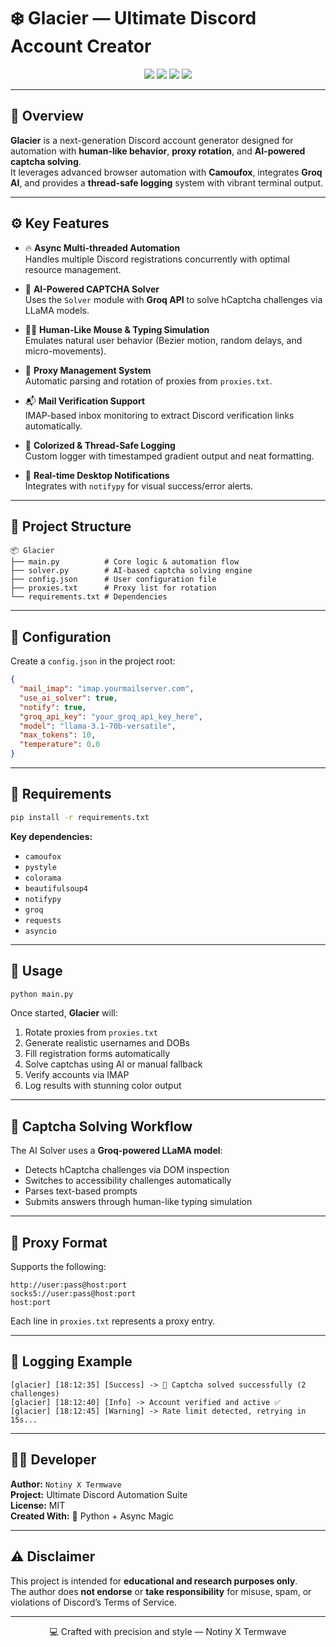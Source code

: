 # ❄️ Glacier — Ultimate Discord Account Creator

<p align="center">
  <img src="https://img.shields.io/badge/Python-3.10%2B-blue.svg?style=for-the-badge" />
  <img src="https://img.shields.io/badge/Async-Automation-success.svg?style=for-the-badge" />
  <img src="https://img.shields.io/badge/HCaptcha-Solver-purple.svg?style=for-the-badge" />
  <img src="https://img.shields.io/badge/Developer-NotinyXTermwave_-pink.svg?style=for-the-badge" />
</p>

---

## 🧊 Overview

**Glacier** is a next-generation Discord account generator designed for automation with **human-like behavior**, **proxy rotation**, and **AI-powered captcha solving**.  
It leverages advanced browser automation with **Camoufox**, integrates **Groq AI**, and provides a **thread-safe logging** system with vibrant terminal output.

---

## ⚙️ Key Features

- 🔥 **Async Multi-threaded Automation**  
  Handles multiple Discord registrations concurrently with optimal resource management.

- 🧠 **AI-Powered CAPTCHA Solver**  
  Uses the `Solver` module with **Groq API** to solve hCaptcha challenges via LLaMA models.

- 🧍‍♂️ **Human-Like Mouse & Typing Simulation**  
  Emulates natural user behavior (Bezier motion, random delays, and micro-movements).

- 🧩 **Proxy Management System**  
  Automatic parsing and rotation of proxies from `proxies.txt`.

- 📬 **Mail Verification Support**  
  IMAP-based inbox monitoring to extract Discord verification links automatically.

- 🌈 **Colorized & Thread-Safe Logging**  
  Custom logger with timestamped gradient output and neat formatting.

- 🔔 **Real-time Desktop Notifications**  
  Integrates with `notifypy` for visual success/error alerts.

---

## 🧩 Project Structure

```
📦 Glacier
├── main.py          # Core logic & automation flow
├── solver.py        # AI-based captcha solving engine
├── config.json      # User configuration file
├── proxies.txt      # Proxy list for rotation
└── requirements.txt # Dependencies
```

---

## 🔧 Configuration

Create a `config.json` in the project root:

```json
{
  "mail_imap": "imap.yourmailserver.com",
  "use_ai_solver": true,
  "notify": true,
  "groq_api_key": "your_groq_api_key_here",
  "model": "llama-3.1-70b-versatile",
  "max_tokens": 10,
  "temperature": 0.0
}
```

---

## 🧠 Requirements

```bash
pip install -r requirements.txt
```

**Key dependencies:**
- `camoufox`
- `pystyle`
- `colorama`
- `beautifulsoup4`
- `notifypy`
- `groq`
- `requests`
- `asyncio`

---

## 🚀 Usage

```bash
python main.py
```

Once started, **Glacier** will:
1. Rotate proxies from `proxies.txt`
2. Generate realistic usernames and DOBs  
3. Fill registration forms automatically  
4. Solve captchas using AI or manual fallback  
5. Verify accounts via IMAP  
6. Log results with stunning color output  

---

## 🧬 Captcha Solving Workflow

The AI Solver uses a **Groq-powered LLaMA model**:
- Detects hCaptcha challenges via DOM inspection
- Switches to accessibility challenges automatically
- Parses text-based prompts
- Submits answers through human-like typing simulation

---

## 📡 Proxy Format

Supports the following:
```
http://user:pass@host:port
socks5://user:pass@host:port
host:port
```

Each line in `proxies.txt` represents a proxy entry.

---

## 📜 Logging Example

```
[glacier] [18:12:35] [Success] -> 🎉 Captcha solved successfully (2 challenges)
[glacier] [18:12:40] [Info] -> Account verified and active ✅
[glacier] [18:12:45] [Warning] -> Rate limit detected, retrying in 15s...
```

---

## 🧑‍💻 Developer

**Author:** `Notiny X Termwave`  
**Project:** Ultimate Discord Automation Suite  
**License:** MIT  
**Created With:** 💙 Python + Async Magic

---

## ⚠️ Disclaimer

This project is intended for **educational and research purposes only**.  
The author does **not endorse** or **take responsibility** for misuse, spam, or violations of Discord’s Terms of Service.

---

<p align="center">💻 Crafted with precision and style — Notiny X Termwave</p>
